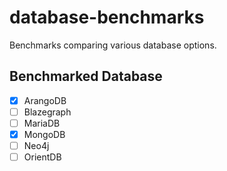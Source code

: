 # database-benchmarks
Benchmarks comparing various database options.

## Benchmarked Database
* [X] ArangoDB
* [ ] Blazegraph
* [ ] MariaDB
* [X] MongoDB
* [ ] Neo4j
* [ ] OrientDB